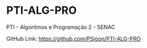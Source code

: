 # PTI-ALG-PRO

PTI - Algoritmos e Programação 2 - SENAC

GitHub Link: https://github.com/PSjoon/PTI-ALG-PRO
